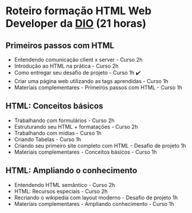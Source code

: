 # Roteiro formação HTML Web Developer da [DIO](https://dio.me) (21 horas)

## Primeiros passos com HTML 
- Entendendo comunicação client x server - Curso 2h
- Introdução ao HTML na prática - Curso 2h
- Como entregar seu desafio de projeto - Curso 1h ✔️
- Criar uma página web utilizando as tags aprendidas - Curso 1h
- Materiais complementares - Primeiros passos com HTML - Curso 1h

## HTML: Conceitos básicos
- Trabalhando com formulários - Curso 2h
- Estruturando seu HTML + formatações - Curso 2h
- Trabalhando com mídias - Curso 1h
- Criando Tabelas - Curso 1h
- Criando seu primeiro site completo com HTML - Desafio de projeto 1h
- Materiais complementares - Conceitos básicos - Curso 1h

## HTML: Ampliando o conhecimento
- Entendendo HTML semântico - Curso 2h
- HTML: Recursos especiais - Curso 2h
- Recriando o wikipedia com layout moderno - Desafio de projeto 1h
- Materiais complementares - Ampliando conhecimento - Curso 1h
